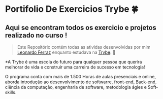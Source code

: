# Portifolio De Exercicios Trybe :four_leaf_clover:
## Aqui se encontram todos os exercicio e projetos realizado  no curso !

>Este Repositório contém todas as atividas desenvolvidas por mim [Leonardo Ferraz](https://www.linkedin.com/in/leonardo-ferraz-149480228) enquanto estudava na [Trybe](https://www.betrybe.com/). :rocket:
 
 *A Trybe é uma escola do futuro para qualquer pessoa que querira melhorar de vida e construir uma carreira de sucesso em tecnologia!
 
 O programa conta com mais de 1.500 Horas de aulas presenciais e online, aborda introdução ao desenvolvimento de softwarre, front-end, Back-end, ciência da computação, engenharia de software, metodologia ágies e Soft-skills.
 
